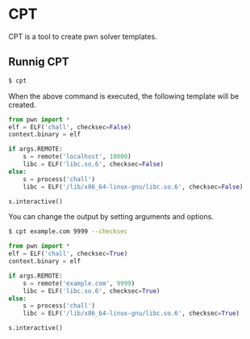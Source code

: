 # CPT
CPT is a tool to create pwn solver templates.  

## Runnig CPT
```sh
$ cpt
```
When the above command is executed, the following template will be created.  
```python
from pwn import *
elf = ELF('chall', checksec=False)
context.binary = elf

if args.REMOTE:
    s = remote('localhost', 10000)
    libc = ELF('libc.so.6', checksec=False)
else:
    s = process('chall')
    libc = ELF('/lib/x86_64-linux-gnu/libc.so.6', checksec=False)

s.interactive()
```

You can change the output by setting arguments and options.  
```sh
$ cpt example.com 9999 --checksec
```
```python
from pwn import *
elf = ELF('chall', checksec=True)
context.binary = elf

if args.REMOTE:
    s = remote('example.com', 9999)
    libc = ELF('libc.so.6', checksec=True)
else:
    s = process('chall')
    libc = ELF('/lib/x86_64-linux-gnu/libc.so.6', checksec=True)

s.interactive()
```
